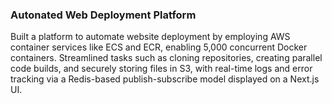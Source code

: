 ### Autonated Web Deployment Platform
Built a platform to automate website deployment by employing AWS container services like ECS and ECR, enabling 5,000 concurrent Docker containers.
Streamlined tasks such as cloning repositories, creating parallel code builds, and securely storing files in S3, with real-time logs and error tracking via a Redis-based publish-subscribe model displayed on a Next.js UI.
